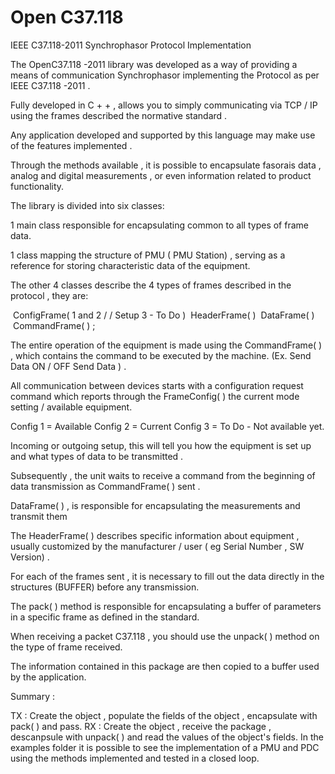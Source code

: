 Open C37.118
==========

IEEE C37.118-2011 Synchrophasor Protocol Implementation

The OpenC37.118 -2011 library was developed as a way of providing a means of communication Synchrophasor implementing the Protocol as per IEEE C37.118 -2011 .

Fully developed in C + + , allows you to simply communicating via TCP / IP using the frames described the normative standard .

Any application developed and supported by this language may make use of the features implemented .

Through the methods available , it is possible to encapsulate fasorais data , analog and digital measurements , or even information related to product functionality.

The library is divided into six classes:

1 main class responsible for encapsulating common to all types of frame data.

1 class mapping the structure of PMU ( PMU Station) , serving as a reference for storing characteristic data of the equipment.

The other 4 classes describe the 4 types of frames described in the protocol , they are:

 ConfigFrame( 1 and 2 / / Setup 3 - To Do )
 HeaderFrame( )
 DataFrame( )
 CommandFrame( ) ;

The entire operation of the equipment is made using the CommandFrame( ) , which contains the command to be executed by the machine. (Ex. Send Data ON / OFF Send Data ) .

All communication between devices starts with a configuration request command which reports through the FrameConfig( ) the current mode setting / available equipment.

Config 1 = Available
Config 2 = Current
Config 3 = To Do - Not available yet.

Incoming or outgoing setup, this will tell you how the equipment is set up and what types of data to be transmitted .

Subsequently , the unit waits to receive a command from the beginning of data transmission as CommandFrame( ) sent .

DataFrame( ) , is responsible for encapsulating the measurements and transmit them

The HeaderFrame( ) describes specific information about equipment , usually customized by the manufacturer / user ( eg Serial Number , SW Version) .

For each of the frames sent , it is necessary to fill out the data directly in the structures (BUFFER) before any transmission.

The pack( ) method is responsible for encapsulating a buffer of parameters in a specific frame as defined in the standard.

When receiving a packet C37.118 , you should use the unpack( ) method on the type of frame received.

The information contained in this package are then copied to a buffer used by the application.

Summary :

TX : Create the object , populate the fields of the object , encapsulate with pack( ) and pass.
RX : Create the object , receive the package , descanpsule with unpack( ) and read the values of the object's fields.
In the examples folder it is possible to see the implementation of a PMU and PDC using the methods implemented and tested in a closed loop.
